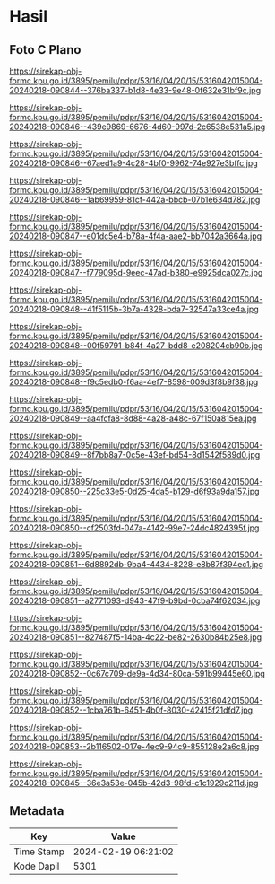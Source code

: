 # Hasil

## Foto C Plano

https://sirekap-obj-formc.kpu.go.id/3895/pemilu/pdpr/53/16/04/20/15/5316042015004-20240218-090844--376ba337-b1d8-4e33-9e48-0f632e31bf9c.jpg

https://sirekap-obj-formc.kpu.go.id/3895/pemilu/pdpr/53/16/04/20/15/5316042015004-20240218-090846--439e9869-6676-4d60-997d-2c6538e531a5.jpg

https://sirekap-obj-formc.kpu.go.id/3895/pemilu/pdpr/53/16/04/20/15/5316042015004-20240218-090846--67aed1a9-4c28-4bf0-9962-74e927e3bffc.jpg

https://sirekap-obj-formc.kpu.go.id/3895/pemilu/pdpr/53/16/04/20/15/5316042015004-20240218-090846--1ab69959-81cf-442a-bbcb-07b1e634d782.jpg

https://sirekap-obj-formc.kpu.go.id/3895/pemilu/pdpr/53/16/04/20/15/5316042015004-20240218-090847--e01dc5e4-b78a-4f4a-aae2-bb7042a3664a.jpg

https://sirekap-obj-formc.kpu.go.id/3895/pemilu/pdpr/53/16/04/20/15/5316042015004-20240218-090847--f779095d-9eec-47ad-b380-e9925dca027c.jpg

https://sirekap-obj-formc.kpu.go.id/3895/pemilu/pdpr/53/16/04/20/15/5316042015004-20240218-090848--41f5115b-3b7a-4328-bda7-32547a33ce4a.jpg

https://sirekap-obj-formc.kpu.go.id/3895/pemilu/pdpr/53/16/04/20/15/5316042015004-20240218-090848--00f59791-b84f-4a27-bdd8-e208204cb90b.jpg

https://sirekap-obj-formc.kpu.go.id/3895/pemilu/pdpr/53/16/04/20/15/5316042015004-20240218-090848--f9c5edb0-f6aa-4ef7-8598-009d3f8b9f38.jpg

https://sirekap-obj-formc.kpu.go.id/3895/pemilu/pdpr/53/16/04/20/15/5316042015004-20240218-090849--aa4fcfa8-8d88-4a28-a48c-67f150a815ea.jpg

https://sirekap-obj-formc.kpu.go.id/3895/pemilu/pdpr/53/16/04/20/15/5316042015004-20240218-090849--8f7bb8a7-0c5e-43ef-bd54-8d1542f589d0.jpg

https://sirekap-obj-formc.kpu.go.id/3895/pemilu/pdpr/53/16/04/20/15/5316042015004-20240218-090850--225c33e5-0d25-4da5-b129-d6f93a9da157.jpg

https://sirekap-obj-formc.kpu.go.id/3895/pemilu/pdpr/53/16/04/20/15/5316042015004-20240218-090850--cf2503fd-047a-4142-99e7-24dc4824395f.jpg

https://sirekap-obj-formc.kpu.go.id/3895/pemilu/pdpr/53/16/04/20/15/5316042015004-20240218-090851--6d8892db-9ba4-4434-8228-e8b87f394ec1.jpg

https://sirekap-obj-formc.kpu.go.id/3895/pemilu/pdpr/53/16/04/20/15/5316042015004-20240218-090851--a2771093-d943-47f9-b9bd-0cba74f62034.jpg

https://sirekap-obj-formc.kpu.go.id/3895/pemilu/pdpr/53/16/04/20/15/5316042015004-20240218-090851--827487f5-14ba-4c22-be82-2630b84b25e8.jpg

https://sirekap-obj-formc.kpu.go.id/3895/pemilu/pdpr/53/16/04/20/15/5316042015004-20240218-090852--0c67c709-de9a-4d34-80ca-591b99445e60.jpg

https://sirekap-obj-formc.kpu.go.id/3895/pemilu/pdpr/53/16/04/20/15/5316042015004-20240218-090852--1cba761b-6451-4b0f-8030-42415f21dfd7.jpg

https://sirekap-obj-formc.kpu.go.id/3895/pemilu/pdpr/53/16/04/20/15/5316042015004-20240218-090853--2b116502-017e-4ec9-94c9-855128e2a6c8.jpg

https://sirekap-obj-formc.kpu.go.id/3895/pemilu/pdpr/53/16/04/20/15/5316042015004-20240218-090845--36e3a53e-045b-42d3-98fd-c1c1929c211d.jpg


## Metadata

| Key        | Value               |
| ---------- | ------------------- |
| Time Stamp | 2024-02-19 06:21:02 |
| Kode Dapil | 5301                |



